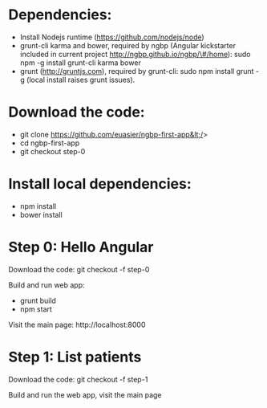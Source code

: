 Dependencies:
=============

-   Install Nodejs runtime (https://github.com/nodejs/node)
-   grunt-cli karma and bower, required by ngbp (Angular kickstarter
    included in current project http://ngbp.github.io/ngbp/\#/home):
    sudo npm -g install grunt-cli karma bower
-   grunt (http://gruntjs.com), required by grunt-cli: sudo npm install
    grunt -g (local install raises grunt issues).

Download the code:
==================

-   git clone https://github.com/euasier/ngbp-first-app&lt;/&gt;
-   cd ngbp-first-app
-   git checkout step-0

Install local dependencies:
===========================

-   npm install
-   bower install

Step 0: Hello Angular
=====================

Download the code: git checkout -f step-0

Build and run web app:

-   grunt build
-   npm start

Visit the main page: http://localhost:8000

Step 1: List patients
=====================

Download the code: git checkout -f step-1

Build and run the web app, visit the main page
